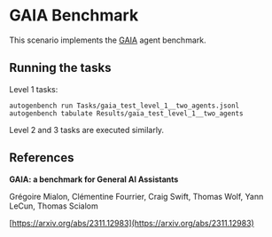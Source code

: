 # GAIA Benchmark

This scenario implements the [GAIA](https://arxiv.org/abs/2311.12983) agent benchmark.

## Running the tasks

Level 1 tasks:
```
autogenbench run Tasks/gaia_test_level_1__two_agents.jsonl
autogenbench tabulate Results/gaia_test_level_1__two_agents
```

Level 2 and 3 tasks are executed similarly.

## References
**GAIA: a benchmark for General AI Assistants**

Grégoire Mialon, Clémentine Fourrier, Craig Swift, Thomas Wolf, Yann LeCun, Thomas Scialom

[https://arxiv.org/abs/2311.12983](https://arxiv.org/abs/2311.12983)
